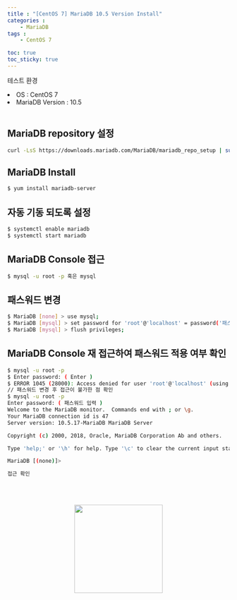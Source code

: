 ```yaml
---
title : "[CentOS 7] MariaDB 10.5 Version Install"
categories : 
    - MariaDB
tags :
    - CentOS 7

toc: true
toc_sticky: true
---
```



테스트 환경<br>
<li>OS : CentOS 7</li>
<li>MariaDB Version : 10.5</li>
<br>

## MariaDB repository 설정
```bash
curl -LsS https://downloads.mariadb.com/MariaDB/mariadb_repo_setup | sudo bash -s -- --mariadb-server-version="mariadb-10.5"
```

## MariaDB Install
```bash
$ yum install mariadb-server
```

## 자동 기동 되도록 설정
```bash
$ systemctl enable mariadb
$ systemctl start mariadb
```

## MariaDB Console 접근

```bash
$ mysql -u root -p 혹은 mysql
```

## 패스워드 변경
```bash
$ MariaDB [none] > use mysql;
$ MariaDB [mysql] > set password for 'root'@'localhost' = password('패스워드');
$ MariaDB [mysql] > flush privileges;
```

## MariaDB Console 재 접근하여 패스워드 적용 여부 확인
```bash
$ mysql -u root -p
$ Enter password: ( Enter )
$ ERROR 1045 (28000): Access denied for user 'root'@'localhost' (using password: NO)
// 패스워드 변경 후 접근이 불가한 점 확인
$ mysql -u root -p
Enter password: ( 패스워드 입력 )
Welcome to the MariaDB monitor.  Commands end with ; or \g.
Your MariaDB connection id is 47
Server version: 10.5.17-MariaDB MariaDB Server

Copyright (c) 2000, 2018, Oracle, MariaDB Corporation Ab and others.

Type 'help;' or '\h' for help. Type '\c' to clear the current input statement.

MariaDB [(none)]> 

접근 확인
```

<br><br>
<div style="text-align:center;">
<img src="https://github.com/hyundo0630/hyundo0630.github.io/blob/main/images/%EA%B0%90%EC%82%AC%ED%95%A9%EB%8B%88%EB%8B%A4.gif?raw=true" width="200" height="200">
</div>